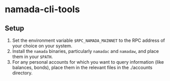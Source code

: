 # namada-cli-tools

## Setup
1. Set the environment variable `$RPC_NAMADA_MAINNET` to the RPC address of your choice on your system.
2. Install the `namada` binaries, particularly `namadac` and `namadaw`, and place them in your `$PATH`.
3. For any personal accounts for which you want to query information (like balances, bonds), place them in the relevant files in the ./accounts directory.
